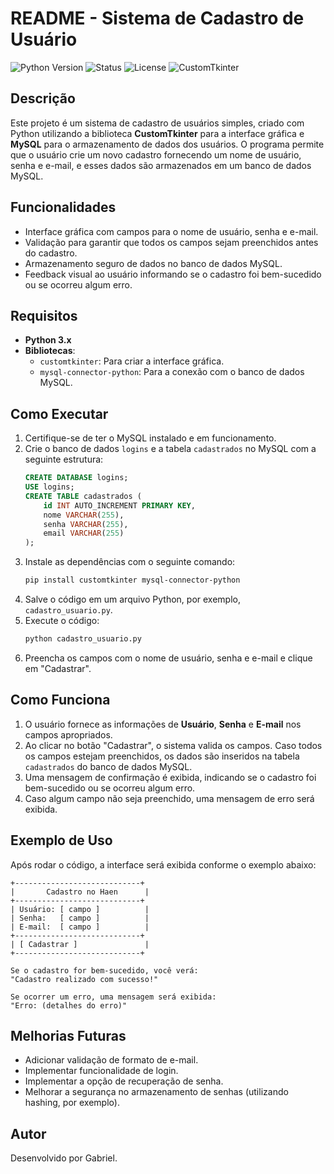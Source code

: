 
# README - Sistema de Cadastro de Usuário

![Python Version](https://img.shields.io/badge/python-3.x-blue.svg)
![Status](https://img.shields.io/badge/status-Completed-green.svg)
![License](https://img.shields.io/badge/license-MIT-blue.svg)
![CustomTkinter](https://img.shields.io/badge/CustomTkinter-%E2%9C%94-brightgreen.svg)

## Descrição

Este projeto é um sistema de cadastro de usuários simples, criado com Python utilizando a biblioteca **CustomTkinter** para a interface gráfica e **MySQL** para o armazenamento de dados dos usuários. O programa permite que o usuário crie um novo cadastro fornecendo um nome de usuário, senha e e-mail, e esses dados são armazenados em um banco de dados MySQL.

## Funcionalidades

- Interface gráfica com campos para o nome de usuário, senha e e-mail.
- Validação para garantir que todos os campos sejam preenchidos antes do cadastro.
- Armazenamento seguro de dados no banco de dados MySQL.
- Feedback visual ao usuário informando se o cadastro foi bem-sucedido ou se ocorreu algum erro.

## Requisitos

- **Python 3.x**
- **Bibliotecas**:
  - `customtkinter`: Para criar a interface gráfica.
  - `mysql-connector-python`: Para a conexão com o banco de dados MySQL.

## Como Executar

1. Certifique-se de ter o MySQL instalado e em funcionamento.
2. Crie o banco de dados `logins` e a tabela `cadastrados` no MySQL com a seguinte estrutura:
   ```sql
   CREATE DATABASE logins;
   USE logins;
   CREATE TABLE cadastrados (
       id INT AUTO_INCREMENT PRIMARY KEY,
       nome VARCHAR(255),
       senha VARCHAR(255),
       email VARCHAR(255)
   );
   ```
3. Instale as dependências com o seguinte comando:
   ```bash
   pip install customtkinter mysql-connector-python
   ```
4. Salve o código em um arquivo Python, por exemplo, `cadastro_usuario.py`.
5. Execute o código:
   ```bash
   python cadastro_usuario.py
   ```
6. Preencha os campos com o nome de usuário, senha e e-mail e clique em "Cadastrar".

## Como Funciona

1. O usuário fornece as informações de **Usuário**, **Senha** e **E-mail** nos campos apropriados.
2. Ao clicar no botão "Cadastrar", o sistema valida os campos. Caso todos os campos estejam preenchidos, os dados são inseridos na tabela `cadastrados` do banco de dados MySQL.
3. Uma mensagem de confirmação é exibida, indicando se o cadastro foi bem-sucedido ou se ocorreu algum erro.
4. Caso algum campo não seja preenchido, uma mensagem de erro será exibida.

## Exemplo de Uso

Após rodar o código, a interface será exibida conforme o exemplo abaixo:

```
+----------------------------+
|       Cadastro no Haen      |
+----------------------------+
| Usuário: [ campo ]          |
| Senha:   [ campo ]          |
| E-mail:  [ campo ]          |
+----------------------------+
| [ Cadastrar ]               |
+----------------------------+

Se o cadastro for bem-sucedido, você verá:
"Cadastro realizado com sucesso!"

Se ocorrer um erro, uma mensagem será exibida:
"Erro: (detalhes do erro)"
```

## Melhorias Futuras

- Adicionar validação de formato de e-mail.
- Implementar funcionalidade de login.
- Implementar a opção de recuperação de senha.
- Melhorar a segurança no armazenamento de senhas (utilizando hashing, por exemplo).

## Autor

Desenvolvido por Gabriel.
